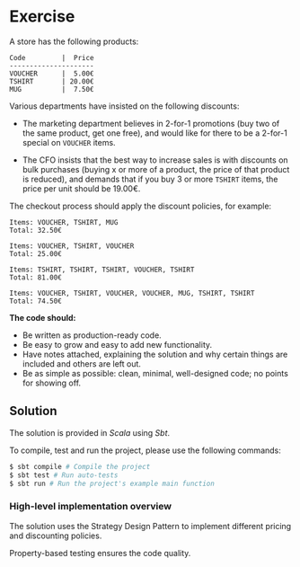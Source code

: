 # Exercise

A store has the following products:

``` 
Code         |  Price
---------------------
VOUCHER      |  5.00€
TSHIRT       | 20.00€
MUG          |  7.50€
```

Various departments have insisted on the following discounts:

 * The marketing department believes in 2-for-1 promotions (buy two of the same product, get one free), and would like for there to be a 2-for-1 special on `VOUCHER` items.

 * The CFO insists that the best way to increase sales is with discounts on bulk purchases (buying x or more of a product, the price of that product is reduced), and demands that if you buy 3 or more `TSHIRT` items, the price per unit should be 19.00€.

The checkout process should apply the discount policies, for example:

    Items: VOUCHER, TSHIRT, MUG
    Total: 32.50€
    
    Items: VOUCHER, TSHIRT, VOUCHER
    Total: 25.00€
    
    Items: TSHIRT, TSHIRT, TSHIRT, VOUCHER, TSHIRT
    Total: 81.00€
    
    Items: VOUCHER, TSHIRT, VOUCHER, VOUCHER, MUG, TSHIRT, TSHIRT
    Total: 74.50€

**The code should:**

- Be written as production-ready code.
- Be easy to grow and easy to add new functionality.
- Have notes attached, explaining the solution and why certain things are included and others are left out.
- Be as simple as possible: clean, minimal, well-designed code; no points for showing off.

## Solution

The solution is provided in _Scala_ using _Sbt_.

To compile, test and run the project, please use the following commands:
```bash
$ sbt compile # Compile the project
$ sbt test # Run auto-tests
$ sbt run # Run the project's example main function
```

### High-level implementation overview

The solution uses the Strategy Design Pattern to implement different pricing and discounting policies.

Property-based testing ensures the code quality.


